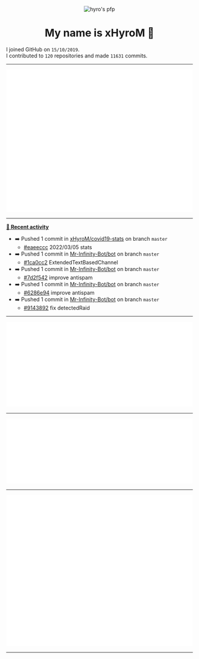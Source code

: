 <p align="center">
    <img src="https://avatars.githubusercontent.com/u/56601352" width="192" alt="hyro's pfp" />
    <h1 align="center">My name is xHyroM 👋</h1>
</p>

I joined GitHub on `15/10/2019`.  
I contributed to `120` repositories and made `11631` commits.  

___

<img src="https://github.com/xHyroM/xHyroM/blob/master/.cache/base.svg">

___

**[📰 Recent activity](https://github.com/xHyroM)**
* ➡️ Pushed 1 commit in [xHyroM/covid19-stats](https://github.com/xHyroM/covid19-stats) on branch `master`
  * [#eaeeccc](https://github.com/xHyroM/covid19-stats/commit/eaeeccc) 2022/03/05 stats
* ➡️ Pushed 1 commit in [Mr-Infinity-Bot/bot](https://github.com/Mr-Infinity-Bot/bot) on branch `master`
  * [#1ca0cc2](https://github.com/Mr-Infinity-Bot/bot/commit/1ca0cc2) ExtendedTextBasedChannel
* ➡️ Pushed 1 commit in [Mr-Infinity-Bot/bot](https://github.com/Mr-Infinity-Bot/bot) on branch `master`
  * [#7d2f542](https://github.com/Mr-Infinity-Bot/bot/commit/7d2f542) improve antispam
* ➡️ Pushed 1 commit in [Mr-Infinity-Bot/bot](https://github.com/Mr-Infinity-Bot/bot) on branch `master`
  * [#6286e94](https://github.com/Mr-Infinity-Bot/bot/commit/6286e94) improve antispam
* ➡️ Pushed 1 commit in [Mr-Infinity-Bot/bot](https://github.com/Mr-Infinity-Bot/bot) on branch `master`
  * [#9143892](https://github.com/Mr-Infinity-Bot/bot/commit/9143892) fix detectedRaid


___

<img src="https://github.com/xHyroM/xHyroM/blob/master/.cache/isocalendar.svg">

___

<img src="https://github.com/xHyroM/xHyroM/blob/master/.cache/languages.svg">

___

<img src="https://github.com/xHyroM/xHyroM/blob/master/.cache/achievements.svg">

___